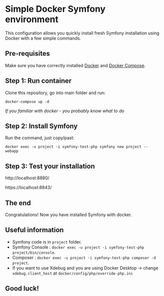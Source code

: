 # Simple Docker Symfony environment
This configuration allows you quickly install fresh Symfony installation
using Docker with a few simple commands.

## Pre-requisites
Make sure you have correctly installed [Docker](https://docs.docker.com/engine/install/) and [Docker Compose](https://docs.docker.com/compose/install/).

## Step 1: Run container
Clone this repository, go into main folder and run:

`docker-compose up -d`

_If you familiar with docker - you probably know what to do_

## Step 2: Install Symfony
Run the command, just copy/past:

`docker exec -u project -i symfony-test-php symfony new project --webapp`

## Step 3: Test your installation
http://localhost:8880/

https://localhost:8843/

## The end
Congratulations! Now you have installed Symfony with docker.

## Useful information
* Symfony code is in `project` folder.
* Symfony Console : `docker exec -u project -i symfony-test-php project/bin/console`.
* Composer : `docker exec -u project -i symfony-test-php composer -d project`.
* If you want to use Xdebug and you are using Docker Desktop -> change `xdebug.client_host` at `docker/config/php/override-php.ini`

## Good luck!
